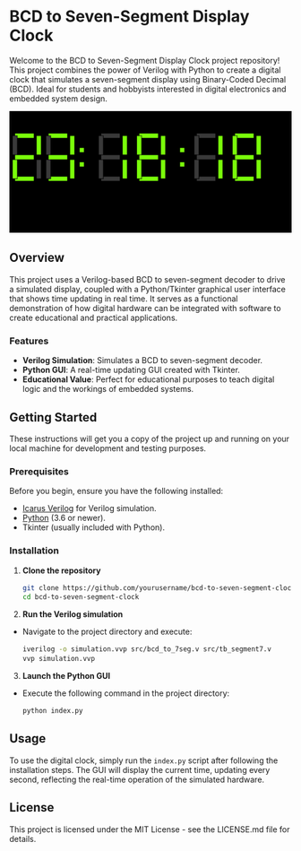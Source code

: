 # BCD to Seven-Segment Display Clock

Welcome to the BCD to Seven-Segment Display Clock project repository! This project combines the power of Verilog with Python to create a digital clock that simulates a seven-segment display using Binary-Coded Decimal (BCD). Ideal for students and hobbyists interested in digital electronics and embedded system design.

![Clock Display](images/clock.png)

## Overview

This project uses a Verilog-based BCD to seven-segment decoder to drive a simulated display, coupled with a Python/Tkinter graphical user interface that shows time updating in real time. It serves as a functional demonstration of how digital hardware can be integrated with software to create educational and practical applications.

### Features

- **Verilog Simulation**: Simulates a BCD to seven-segment decoder.
- **Python GUI**: A real-time updating GUI created with Tkinter.
- **Educational Value**: Perfect for educational purposes to teach digital logic and the workings of embedded systems.

## Getting Started

These instructions will get you a copy of the project up and running on your local machine for development and testing purposes.

### Prerequisites

Before you begin, ensure you have the following installed:
- [Icarus Verilog](http://iverilog.icarus.com/) for Verilog simulation.
- [Python](https://www.python.org/downloads/) (3.6 or newer).
- Tkinter (usually included with Python).

### Installation

1. **Clone the repository**
   ```sh
   git clone https://github.com/yourusername/bcd-to-seven-segment-clock.git
   cd bcd-to-seven-segment-clock

2. **Run the Verilog simulation**
- Navigate to the project directory and execute:
  ```sh
  iverilog -o simulation.vvp src/bcd_to_7seg.v src/tb_segment7.v
  vvp simulation.vvp
3. **Launch the Python GUI**
  - Execute the following command in the project directory:
    ```sh
    python index.py

## Usage
To use the digital clock, simply run the `index.py` script after following the installation steps. The GUI will display the current time, updating every second, reflecting the real-time operation of the simulated hardware.

## License
This project is licensed under the MIT License - see the LICENSE.md file for details.
